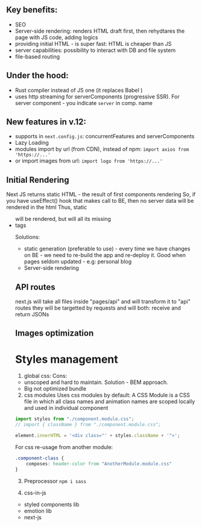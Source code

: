 ## Key benefits:
- SEO
- Server-side rendering: renders HTML draft first, then rehydtares the page with JS code, adding logics
- providing initial HTML - is super fast: HTML is cheaper than JS
- server capabilities: possibility to interact with DB and file system
- file-based routing

## Under the hood:
- Rust compiler instead of JS one (it replaces Babel )
- uses http streaming for serverComponents (progressive SSR). For server component - you indicate `server` in comp. name

## New features in v.12:
- supports in `next.config.js`: concurrentFeatures and serverComponents
- Lazy Loading
- modules import by url (from CDN), instead of npm:
`import axios from 'https://...'`
- or import images from url:
`import logo from 'https://...'`

## Initial Rendering
Next JS returns static HTML - the result of first components rendering
So, if you have useEffect() hook that makes call to BE, then no server data will be rendered in the html
Thus, static <ul> will be rendered, but will all its missing <li> tags

Solutions:
- static generation (preferable to use) - every time we have changes on BE - we need to re-build the app and re-deploy it. 
Good when pages seldom updated - e.g: personal blog
- Server-side rendering

## API routes
next.js will take all files inside "pages/api" and will transform it to "api" routes
they will be targetted by requests and will both: receive and return JSONs

## Images optimization


# Styles management
1. global css:
Cons:
- unscoped and hard to maintain. Solution - BEM approach.
- Big not optimized bundle

2. css modules
Uses css modules by default:
A CSS Module is a CSS file in which all class names and animation names are scoped locally and used in individual component

```javascript
import styles from "./component.module.css";
// import { className } from "./component.module.css";

element.innerHTML = '<div class="' + styles.className + '">';
```

For css re-usage from another module:
```css
.component-class {
    composes: header-color from "AnotherModule.module.css"
}
```

3. Preprocessor
`npm i sass`

4. css-in-js
- styled components lib
- emotion lib
- next-js <style jsx> with string literal

Benefit: 
- you can pass dynamic variables in styles
- styles are scoped to the component

```jsx
<style jsx>
    {`
       h1 {
         color: ${colorValueFromComponent};
       }
    `}
</style>
<nav>
    <h1>Title</h1>
</nav>
```

5. utility class library:
- Tailwind
- Windy CSS

6. CSS framework:
- Bootstrap
- Materialize
- Bulma

Pros: 
- prebuilt component
- collection of styles

To use:
1. `npm i bootstrap`
2. `import 'bootstrap/dist/css/bootstrap.css'` in your component

cons:
- large bundle size


7. component library:
- React Bootstrap
- Material UI
- Mantine
